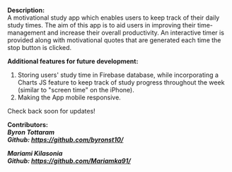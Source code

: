 **Description:**
<br>
A motivational study app which enables users to keep track of their daily study times. The aim of this app is to
aid users in improving their time-management and increase their overall productivity. An interactive timer is provided along with motivational quotes that are generated each time the stop button is clicked.
<br>

**Additional features for future development:**
1. Storing users' study time in Firebase database, while incorporating a Charts JS feature to keep track of
   study progress throughout the week (similar to "screen time" on the iPhone).
2. Making the App mobile responsive.
   <br>

Check back soon for updates!
   <br>
   
**Contributors:**
<br>
<b><i>Byron Tottaram<i><b>
<br>
Github: https://github.com/byronst10/
<br>

<b><i>Mariami Kilasonia<i><b>
<br>
Github: https://github.com/Mariamka91/
